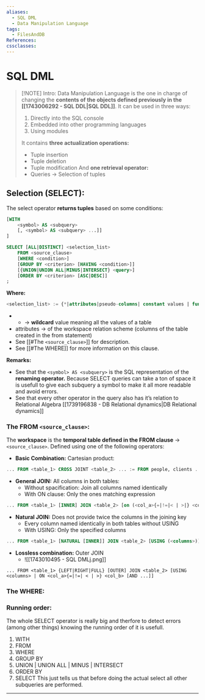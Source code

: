 ```yaml
---
aliases:
  - SQL DML
  - Data Manipulation Language
tags:
  - FilesAndDB
References: 
cssclasses:
---
```

# SQL DML

> [!NOTE] Intro: 
> Data Manipulation Language is the one in charge of changing the **contents of the objects defined previously in the [[1743006292 - SQL DDL|SQL DDL]]**. It can be used in three ways:
> 1. Directly into the SQL console
> 2. Embedded into other programming languages
> 3. Using modules
> 
> It contains **three actualization operations:**
> + Tuple insertion
> + Tuple deletion
> + Tuple modification
> And **one retrieval operator:**
> + Queries → Selection of tuples
> 

## Selection (SELECT):
The select operator **returns tuples** based on some conditions: 
```SQL
[WITH
	<symbol> AS <subquery>
	[, <symbol> AS <subquery> ...]]
]

SELECT [ALL|DISTINCT] <selection_list>
	FROM <source_clause>
	[WHERE <condition>]
	[GROUP BY <criterion> [HAVING <condition>]]
	[{UNION|UNION ALL|MINUS|INTERSECT} <query>]
	[ORDER BY <criterion> [ASC|DESC]]
;
```

**Where:**
```SQL
<selection_list> := {*|attributes|pseudo-columns| constant values | functions}
```
+ * → **wildcard** value meaning all the values of a table 
+ attributes → of the workspace relation scheme (columns of the table created in the from statement)
+ See [[#The `<source_clause>`]] for description.
+ See [[#The WHERE]] for more information on this clause.

**Remarks:**
+ See that the `<symbol> AS <subquery>` is the SQL representation of the **renaming operator.** Because SELECT queries can take a ton of space it is usefull to give each subquery a symbol to make it all more readable and avoid errors. 
+ See that every other operator in the query also has it’s relation to Relational Algebra [[1739196838 - DB Relational dynamics|DB Relational dynamics]]
### The FROM `<source_clause>`:
The **workspace** is the **temporal table defined in the FROM clause** → `<source_clause>`. Defined using one of the following operators:
+ **Basic Combination:** Cartesian product:
```SQL
... FROM <table_1> CROSS JOINT <table_2> ... := FROM people, clients ...
```

+ **General JOIN:** All columns in both tables:
	+ Without spacification: Join all columns named identically
	+ With ON clause: Only the ones matching expression
```SQL
... FROM <table_1> [INNER] JOIN <table_2> [on (<col_a>{=|!=|< | >|} <col_b> [AND ...])]
```

+ **Natural JOIN:** Does not provide twice the columns in the joining key
	+ Every column named identically in both tables without USING
	+ With USING: Only the specified columns
```SQL
... FROM <table_1> [NATURAL [INNER]] JOIN <table_2> [USING (<columns>)]...
```

+ **Lossless combination:** Outer JOIN
	+ ![[1743010495 - SQL DMLj.png]]
```
... FROM <table_1> {LEFT|RIGHT|FULL} [OUTER] JOIN <table_2> [USING <columns> | ON <col_a>{=|!=| < | >} <col_b> [AND ...]]
```

### The WHERE: 
### Running order: 
The whole SELECT operator is really big and therfore to detect errors (among other things) knowing the running order of it is usefull. 
1. WITH
2. FROM 
3. WHERE 
4. GROUP BY
5. UNION | UNION ALL | MINUS | INTERSECT
6. ORDER BY
7. SELECT
This just tells us that before doing the actual select all other subqueries are performed.


***

[^1]: 